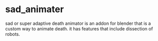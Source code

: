 # sad_animater
sad or super adaptive death animator is an addon for blender that is a custom way to animate death. it has features that include dissection of robots. 
